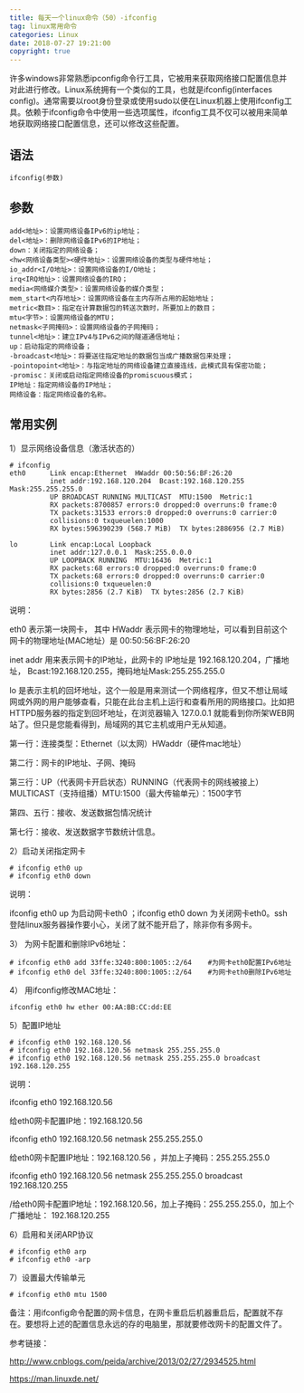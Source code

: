```yaml
---
title: 每天一个linux命令（50）-ifconfig
tag: linux常用命令
categories: Linux
date: 2018-07-27 19:21:00
copyright: true
---
```


许多windows非常熟悉ipconfig命令行工具，它被用来获取网络接口配置信息并对此进行修改。Linux系统拥有一个类似的工具，也就是ifconfig(interfaces config)。通常需要以root身份登录或使用sudo以便在Linux机器上使用ifconfig工具。依赖于ifconfig命令中使用一些选项属性，ifconfig工具不仅可以被用来简单地获取网络接口配置信息，还可以修改这些配置。

<!--more-->

## 语法

`ifconfig(参数)`

## 参数

```
add<地址>：设置网络设备IPv6的ip地址；
del<地址>：删除网络设备IPv6的IP地址；
down：关闭指定的网络设备；
<hw<网络设备类型><硬件地址>：设置网络设备的类型与硬件地址；
io_addr<I/O地址>：设置网络设备的I/O地址；
irq<IRQ地址>：设置网络设备的IRQ；
media<网络媒介类型>：设置网络设备的媒介类型；
mem_start<内存地址>：设置网络设备在主内存所占用的起始地址；
metric<数目>：指定在计算数据包的转送次数时，所要加上的数目；
mtu<字节>：设置网络设备的MTU；
netmask<子网掩码>：设置网络设备的子网掩码；
tunnel<地址>：建立IPv4与IPv6之间的隧道通信地址；
up：启动指定的网络设备；
-broadcast<地址>：将要送往指定地址的数据包当成广播数据包来处理；
-pointopoint<地址>：与指定地址的网络设备建立直接连线，此模式具有保密功能；
-promisc：关闭或启动指定网络设备的promiscuous模式；
IP地址：指定网络设备的IP地址；
网络设备：指定网络设备的名称。
```

## 常用实例

1）显示网络设备信息（激活状态的）

```
# ifconfig
eth0      Link encap:Ethernet  HWaddr 00:50:56:BF:26:20  
          inet addr:192.168.120.204  Bcast:192.168.120.255  Mask:255.255.255.0
          UP BROADCAST RUNNING MULTICAST  MTU:1500  Metric:1
          RX packets:8700857 errors:0 dropped:0 overruns:0 frame:0
          TX packets:31533 errors:0 dropped:0 overruns:0 carrier:0
          collisions:0 txqueuelen:1000 
          RX bytes:596390239 (568.7 MiB)  TX bytes:2886956 (2.7 MiB)

lo        Link encap:Local Loopback  
          inet addr:127.0.0.1  Mask:255.0.0.0
          UP LOOPBACK RUNNING  MTU:16436  Metric:1
          RX packets:68 errors:0 dropped:0 overruns:0 frame:0
          TX packets:68 errors:0 dropped:0 overruns:0 carrier:0
          collisions:0 txqueuelen:0 
          RX bytes:2856 (2.7 KiB)  TX bytes:2856 (2.7 KiB)
```

说明：

eth0 表示第一块网卡， 其中 HWaddr 表示网卡的物理地址，可以看到目前这个网卡的物理地址(MAC地址）是 00:50:56:BF:26:20

inet addr 用来表示网卡的IP地址，此网卡的 IP地址是 192.168.120.204，广播地址， Bcast:192.168.120.255，掩码地址Mask:255.255.255.0 

lo 是表示主机的回坏地址，这个一般是用来测试一个网络程序，但又不想让局域网或外网的用户能够查看，只能在此台主机上运行和查看所用的网络接口。比如把 HTTPD服务器的指定到回坏地址，在浏览器输入 127.0.0.1 就能看到你所架WEB网站了。但只是您能看得到，局域网的其它主机或用户无从知道。

第一行：连接类型：Ethernet（以太网）HWaddr（硬件mac地址）

第二行：网卡的IP地址、子网、掩码

第三行：UP（代表网卡开启状态）RUNNING（代表网卡的网线被接上）MULTICAST（支持组播）MTU:1500（最大传输单元）：1500字节

第四、五行：接收、发送数据包情况统计

第七行：接收、发送数据字节数统计信息。

2）启动关闭指定网卡

```
# ifconfig eth0 up
# ifconfig eth0 down
```

说明：

ifconfig eth0 up 为启动网卡eth0 ；ifconfig eth0 down 为关闭网卡eth0。ssh登陆linux服务器操作要小心，关闭了就不能开启了，除非你有多网卡。

3） 为网卡配置和删除IPv6地址：

```
# ifconfig eth0 add 33ffe:3240:800:1005::2/64    #为网卡eth0配置IPv6地址
# ifconfig eth0 del 33ffe:3240:800:1005::2/64    #为网卡eth0删除IPv6地址
```

4） 用ifconfig修改MAC地址：

```
ifconfig eth0 hw ether 00:AA:BB:CC:dd:EE
```

5）配置IP地址

```
# ifconfig eth0 192.168.120.56 
# ifconfig eth0 192.168.120.56 netmask 255.255.255.0 
# ifconfig eth0 192.168.120.56 netmask 255.255.255.0 broadcast 192.168.120.255
```

说明：

ifconfig eth0 192.168.120.56 

给eth0网卡配置IP地：192.168.120.56

 ifconfig eth0 192.168.120.56 netmask 255.255.255.0 

给eth0网卡配置IP地址：192.168.120.56 ，并加上子掩码：255.255.255.0

ifconfig eth0 192.168.120.56 netmask 255.255.255.0 broadcast 192.168.120.255

/给eth0网卡配置IP地址：192.168.120.56，加上子掩码：255.255.255.0，加上个广播地址： 192.168.120.255

6）启用和关闭ARP协议

```
# ifconfig eth0 arp 
# ifconfig eth0 -arp
```

7）设置最大传输单元

```
# ifconfig eth0 mtu 1500   
```

备注：用ifconfig命令配置的网卡信息，在网卡重启后机器重启后，配置就不存在。要想将上述的配置信息永远的存的电脑里，那就要修改网卡的配置文件了。

参考链接：

http://www.cnblogs.com/peida/archive/2013/02/27/2934525.html

https://man.linuxde.net/